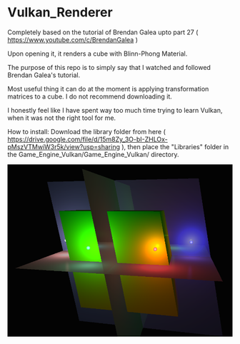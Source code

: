 # Vulkan_Renderer

Completely based on the tutorial of Brendan Galea upto part 27 ( https://www.youtube.com/c/BrendanGalea )

Upon opening it, it renders a cube with Blinn-Phong Material.

The purpose of this repo is to simply say that I watched and followed Brendan Galea's tutorial.

Most useful thing it can do at the moment is applying transformation matrices to a cube.
I do not recommend downloading it.

I honestly feel like I have spent way too much time trying to learn Vulkan, when it was not the right tool for me.

How to install: 
Download the library folder from here ( https://drive.google.com/file/d/15m8Zy_3O-bI-ZHLOx-pMszVTMwiW3r5k/view?usp=sharing ), then place the "Libraries" folder in the Game_Engine_Vulkan/Game_Engine_Vulkan/ directory.

<div class="row">
  <img src="Capture10.PNG?raw=true" width="600">
</div>
